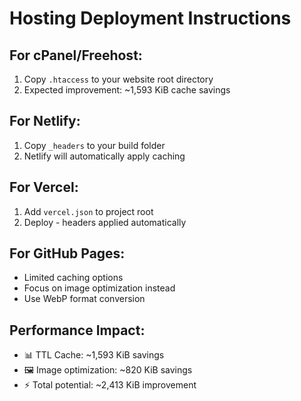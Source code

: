 # Hosting Deployment Instructions

## For cPanel/Freehost:
1. Copy `.htaccess` to your website root directory
2. Expected improvement: ~1,593 KiB cache savings

## For Netlify:
1. Copy `_headers` to your build folder
2. Netlify will automatically apply caching

## For Vercel:
1. Add `vercel.json` to project root
2. Deploy - headers applied automatically

## For GitHub Pages:
- Limited caching options
- Focus on image optimization instead
- Use WebP format conversion

## Performance Impact:
- 📊 TTL Cache: ~1,593 KiB savings
- 🖼️ Image optimization: ~820 KiB savings
- ⚡ Total potential: ~2,413 KiB improvement